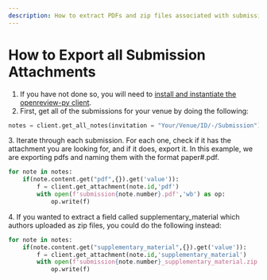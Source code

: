 ```yaml
---
description: How to extract PDFs and zip files associated with submissions.
---
```


# How to Export all Submission Attachments

1. If you have not done so, you will need to [install and instantiate the openreview-py client](../../getting-started/using-the-api/installing-and-instantiating-the-python-client.md).&#x20;
2. First, get all of the submissions for your venue by doing the following:

```python
notes = client.get_all_notes(invitation = "Your/Venue/ID/-/Submission")
```

3\. Iterate through each submission. For each one, check if it has the attachment you are looking for, and if it does, export it. In this example, we are exporting pdfs and naming them with the format paper#.pdf.

```python
for note in notes:
    if(note.content.get("pdf",{}).get('value')):
        f = client.get_attachment(note.id,'pdf')
        with open(f'submission{note.number}.pdf','wb') as op: 
            op.write(f)
```

4\. If you wanted to extract a field called supplementary\_material which authors uploaded as zip files, you could do the following instead:&#x20;

```python
for note in notes:
    if(note.content.get("supplementary_material",{}).get('value')):
        f = client.get_attachment(note.id,'supplementary_material')
        with open(f'submission{note.number}_supplementary_material.zip','wb') as op: 
            op.write(f)
```
